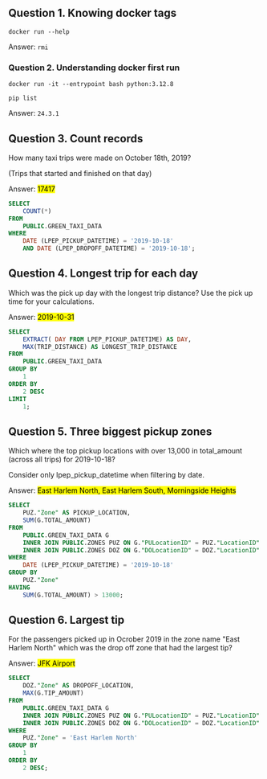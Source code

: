 ## Question 1. Knowing docker tags
`docker run --help`

Answer: `rmi`


### Question 2. Understanding docker first run
` docker run -it --entrypoint bash python:3.12.8 `

`pip list`

Answer: ``24.3.1``

## Question 3. Count records
How many taxi trips were made on October 18th, 2019?

(Trips that started and finished on that day)

Answer: <mark>17417</mark>
```sql
SELECT
	COUNT(*)
FROM
	PUBLIC.GREEN_TAXI_DATA
WHERE
	DATE (LPEP_PICKUP_DATETIME) = '2019-10-18'
	AND DATE (LPEP_DROPOFF_DATETIME) = '2019-10-18';
```
## Question 4. Longest trip for each day
Which was the pick up day with the longest trip distance? Use the pick up time for your calculations.

Answer: <mark>2019-10-31</mark>
```sql
SELECT
	EXTRACT( DAY FROM LPEP_PICKUP_DATETIME) AS DAY,
	MAX(TRIP_DISTANCE) AS LONGEST_TRIP_DISTANCE
FROM
	PUBLIC.GREEN_TAXI_DATA
GROUP BY
	1
ORDER BY
	2 DESC
LIMIT
	1;
```
## Question 5. Three biggest pickup zones
Which where the top pickup locations with over 13,000 in total_amount (across all trips) for 2019-10-18?

Consider only lpep_pickup_datetime when filtering by date.

Answer: <mark>East Harlem North, East Harlem South, Morningside Heights</mark>
```sql
SELECT
	PUZ."Zone" AS PICKUP_LOCATION,
	SUM(G.TOTAL_AMOUNT)
FROM
	PUBLIC.GREEN_TAXI_DATA G
	INNER JOIN PUBLIC.ZONES PUZ ON G."PULocationID" = PUZ."LocationID"
	INNER JOIN PUBLIC.ZONES DOZ ON G."DOLocationID" = DOZ."LocationID"
WHERE
	DATE (LPEP_PICKUP_DATETIME) = '2019-10-18'
GROUP BY
	PUZ."Zone"
HAVING
	SUM(G.TOTAL_AMOUNT) > 13000;
```
## Question 6. Largest tip
For the passengers picked up in Ocrober 2019 in the zone name "East Harlem North" which was the drop off zone that had the largest tip?

Answer: <mark>JFK Airport</mark>

```sql
SELECT
	DOZ."Zone" AS DROPOFF_LOCATION,
	MAX(G.TIP_AMOUNT)
FROM
	PUBLIC.GREEN_TAXI_DATA G
	INNER JOIN PUBLIC.ZONES PUZ ON G."PULocationID" = PUZ."LocationID"
	INNER JOIN PUBLIC.ZONES DOZ ON G."DOLocationID" = DOZ."LocationID"
WHERE
	PUZ."Zone" = 'East Harlem North'
GROUP BY
	1
ORDER BY
	2 DESC;
```
